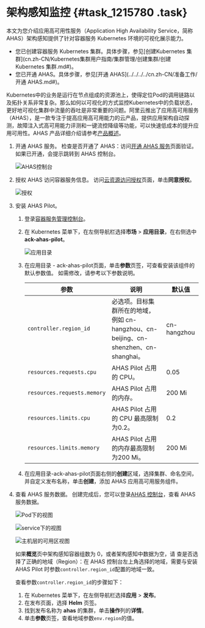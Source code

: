 # 架构感知监控 {#task_1215780 .task}

本文为您介绍应用高可用性服务（Application High Availability Service，简称 AHAS）架构感知提供了针对容器服务 Kubernetes 环境的可视化展示能力。

-   您已创建容器服务 Kubernetes 集群。具体步骤，参见[创建Kubernetes 集群](cn.zh-CN/Kubernetes集群用户指南/集群管理/创建集群/创建Kubernetes 集群.md#)。
-   您已开通 AHAS。具体步骤，参见[开通 AHAS](../../../../cn.zh-CN/准备工作/开通 AHAS.md#)。

Kubernetes中的业务是运行在节点组成的资源池上，使得定位Pod的调用链路以及拓扑关系非常复杂。那么如何以可视化的方式监控Kubernetes中的负载状态，更好地可视化集群中流量的吞吐是非常重要的问题。阿里云推出了应用高可用服务（AHAS），是一款专注于提高应用高可用能力的云产品，提供应用架构自动探测，故障注入式高可用能力评测和一键流控降级等功能，可以快速低成本的提升应用可用性。AHAS 产品详细介绍请参考[产品概述](../../../../cn.zh-CN/产品简介/产品概述.md#)。

1.  开通 AHAS 服务。 检查是否开通了 AHAS：访问[开通 AHAS 服务](http://common-buy.aliyun.com)页面验证。如果已开通，会提示跳转到 AHAS 控制台。

    ![AHAS控制台](http://static-aliyun-doc.oss-cn-hangzhou.aliyuncs.com/assets/img/974418/156678534651692_zh-CN.png)

2.  授权 AHAS 访问容器服务信息。 访问[云资源访问授权](https://ram.console.aliyun.com)页面，单击**同意授权**。

    ![授权](http://static-aliyun-doc.oss-cn-hangzhou.aliyuncs.com/assets/img/974418/156678535051693_zh-CN.png)

3.  安装 AHAS Pilot。 
    1.  登录[容器服务管理控制台](https://cs.console.aliyun.com)。
    2.  在 Kubernetes 菜单下，在左侧导航栏选择**市场** \> **应用目录**，在右侧选中**ack-ahas-pilot**。 

        ![应用目录](http://static-aliyun-doc.oss-cn-hangzhou.aliyuncs.com/assets/img/974418/156678535351684_zh-CN.png)

    3.  在应用目录 - ack-ahas-pilot页面，单击**参数**页签，可查看安装该组件的默认参数值。 如需修改，请参考以下参数说明。

        |参数|说明|默认值|
        |--|--|---|
        |`controller.region_id`|必选项。目标集群所在的地域，例如 cn-hangzhou、cn-beijing、cn-shenzhen、cn-shanghai。|cn-hangzhou|
        |`resources.requests.cpu`|AHAS Pilot 占用的 CPU。|0.05|
        |`resources.requests.memory`|AHAS Pilot 占用的内存。|200 Mi|
        |`resources.limits.cpu`|AHAS Pilot 占用的 CPU 最高限制为0.2。|0.2|
        |`resources.limits.memory`|AHAS Pilot 占用的内存最高限制为200 Mi。|200 Mi|

    4.  在应用目录-ack-ahas-pilot页面右侧的**创建**区域，选择集群、命名空间，并自定义发布名称，单击**创建**，添加 AHAS 应用高可用服务组件。
4.  查看 AHAS 服务数据。 创建完成后，您可以登录[AHAS 控制台](https://ahas.console.aliyun.com)，查看 AHAS 服务数据。

    ![Pod下的视图](images/53582_zh-CN.png "pod下的视图")

    ![service下的视图](images/53604_zh-CN.png "service下的视图")

    ![主机层的可用区视图](images/53611_zh-CN.png "主机层的可用区视图")

    如果**概览**页中架构感知容器组数为 0，或者架构感知中数据为空，请 查是否选择了正确的地域（Region）：在 AHAS 控制台左上角选择的地域，需要与安装 AHAS Pilot 时参数`controller.region_id`配置的地域一致。

    查看参数`controller.region_id`的步骤如下：

    1.  在 Kubernetes 菜单下，在左侧导航栏选择**应用** \> **发布**。
    2.  在发布页面，选择 **Helm** 页签。
    3.  找到发布名称为 **ahas** 的集群，单击**操作**列的**详情**。
    4.  单击**参数**页签，查看地域参数`env.region`的值。

